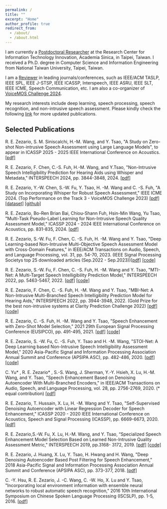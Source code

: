 ```yaml
---
permalink: /
title: ""
excerpt: "Home"
author_profile: true
redirect_from: 
  - /about/
  - /about.html
---
```


I am currently a <a href="https://homepage.citi.sinica.edu.tw/pages/ryandhimas/index_en.html" target="_blank">Postdoctoral Researcher</a> at the Research Center for Information Technology Innovation, Academia Sinica, in Taipei, Taiwan. I received a Ph.D. degree in Computer Science and Information Engineering from National Taiwan University, Taipei, Taiwan.

I am a <a href="https://www.webofscience.com/wos/author/record/IQR-6465-2023" target="_blank">Reviewer</a> in leading journals/conferences, such as IEEE/ACM TASLP, IEEE SPL, IEEE J-STSP, IEEE ICASSP, Interspeech, IEEE ASRU, IEEE SLT, IEEE ICME, Speech Communication, etc. I am also a co-organizer of <a href="https://sites.google.com/view/voicemos-challenge/" target="_blank">VoiceMOS Challenge 2024</a>. 
 

My research interests include deep learning, speech processing, speech recognition, and non-intrusive speech assessment. Please kindly check the following <a href="https://scholar.google.com/citations?user=czoBHtoAAAAJ&hl=en" target="_blank">link</a> for more updated publications.

## Selected Publications ##
<a id="1"></a> 
R. E. Zezario, S. M. Siniscalchi, H.-M. Wang, and Y. Tsao, "A Study on Zero-shot Non-intrusive Speech Assessment using Large Language Models", to appear in ICASSP 2025 - 2025 IEEE International Conference on Acoustics. <a href="https://arxiv.org/pdf/2409.09914" target="_blank">[pdf]</a>

<a id="1"></a> 
R. E. Zezario, F. Chen, C.-S. Fuh, H.-M. Wang, and Y.Tsao, "Non-Intrusive Speech Intelligibility Prediction for Hearing Aids using Whisper and Metadata," INTERSPEECH 2024, pp. 3844-3848, 2024. <a href="https://www.isca-archive.org/interspeech_2024/zezario24_interspeech.pdf" target="_blank">[pdf]</a>

<a id="1"></a> 
R. E. Zezario, Y.-W. Chen, S.-W. Fu, Y. Tsao, H. -M. Wang and C. -S. Fuh, "A Study on Incorporating Whisper for Robust Speech Assessment," IEEE ICME 2024. (Top Performance on the Track 3 - VoiceMOS Challenge 2023) <a href="https://arxiv.org/pdf/2309.12766.pdf" target="_blank">[pdf]</a> <a href="https://github.com/dhimasryan/TMHINT-QI_VoiceMOS2023" target="_blank">[dataset]</a> <a href="https://github.com/dhimasryan/MOSA-Net-Cross-Domain/tree/main/MOSA_Net%2B" target="_blank">[github]</a>

<a id="1"></a> 
R. E. Zezario, Bo-Ren Brian Bai, Chiou-Shann Fuh, Hsin-Min Wang, Yu Tsao, "Multi-Task Pseudo-Label Learning for Non-Intrusive Speech Quality Assessment Model," ICASSP 2024 - 2024 IEEE International Conference on Acoustics, pp. 831-835, 2024. <a href="https://arxiv.org/pdf/2308.09262.pdf" target="_blank">[pdf]</a> 

<a id="1"></a> 
R. E. Zezario, S.-W. Fu, F. Chen, C. -S. Fuh, H. -M. Wang and Y. Tsao, "Deep Learning-based Non-Intrusive Multi-Objective Speech Assessment Model with Cross-Domain Features," in IEEE/ACM Transactions on Audio, Speech, and Language Processing, vol. 31, pp. 54-70, 2023. (IEEE Signal Processing Societys top 25 downloaded articles (Sep.2022 - Sep.2023))<a href="https://ieeexplore.ieee.org/stamp/stamp.jsp?tp=&arnumber=9905733" target="_blank">[pdf]</a> <a href="https://github.com/dhimasryan/MOSA-Net-Cross-Domain" target="_blank">[code]</a>

<a id="1"></a> 
R. E. Zezario, S.-W. Fu, F. Chen, C. -S. Fuh, H. -M. Wang and Y. Tsao, "MTI-Net: A Multi-Target Speech Intelligibility Prediction Model," INTERSPEECH 2022, pp. 5463-5467, 2022. <a href="https://www.isca-speech.org/archive/pdfs/interspeech_2022/zezario22_interspeech.pdf" target="_blank">[pdf]</a> <a href="https://github.com/dhimasryan/MTI-Net
" target="_blank">[code]</a>

<a id="1"></a> 
R. E. Zezario, F. Chen, C. -S. Fuh, H. -M. Wang and Y. Tsao, "MBI-Net: A Non-Intrusive Multi-Branched Speech Intelligibility Prediction Model for Hearing Aids," INTERSPEECH 2022, pp. 3944-3948, 2022. (Gold Prize for the best non-intrusive systems at Clarity Prediction Challenge 2022)  <a href="https://www.isca-speech.org/archive/pdfs/interspeech_2022/edozezario22_interspeech.pdf" target="_blank">[pdf]</a> <a href="https://github.com/dhimasryan/MBI-Net
" target="_blank">[code]</a>

<a id="1"></a> 
R. E. Zezario, C. -S. Fuh, H. -M. Wang and Y. Tsao, "Speech Enhancement with Zero-Shot Model Selection," 2021 29th European Signal Processing Conference (EUSIPCO), pp. 491-495, 2021. <a href="https://arxiv.org/ftp/arxiv/papers/2012/2012.09359.pdf" target="_blank">[pdf]</a> <a href="https://github.com/dhimasryan/Zero_Shot_Model_Selection" target="_blank">[code]</a>

<a id="1"></a> 
R. E. Zezario, S. -W. Fu, C. -S. Fuh, Y. Tsao and H. -M. Wang, "STOI-Net: A Deep Learning based Non-Intrusive Speech Intelligibility Assessment Model," 2020 Asia-Pacific Signal and Information Processing Association Annual Summit and Conference (APSIPA ASC), pp. 482-486, 2020. <a href="https://arxiv.org/ftp/arxiv/papers/2011/2011.04292.pdf" target="_blank">[pdf]</a> <a href="https://github.com/dhimasryan/STOI-Net" target="_blank">[code]</a>

<a id="1"></a> 
C. Yu* , R. E. Zezario* , S.-S. Wang, J. Sherman, Y.-Y. Hsieh, X. Lu, H.-M. Wang, and Y. Tsao, "Speech Enhancement Based on Denoising Autoencoder With Multi-Branched Encoders," in IEEE/ACM Transactions on Audio, Speech, and Language Processing, vol. 28, pp. 2756-2769, 2020. (* equal contribution) <a href="https://ieeexplore.ieee.org/stamp/stamp.jsp?tp=&arnumber=9212562" target="_blank">[pdf]</a> 

<a id="1"></a> 
R. E. Zezario, T. Hussain, X. Lu, H. -M. Wang and Y. Tsao, "Self-Supervised Denoising Autoencoder with Linear Regression Decoder for Speech Enhancement," ICASSP 2020 - 2020 IEEE International Conference on Acoustics, Speech and Signal Processing (ICASSP), pp. 6669-6673, 2020. <a href="https://ieeexplore.ieee.org/abstract/document/9053925" target="_blank">[pdf]</a> 

<a id="1"></a> 
R. E. Zezario,S.-W. Fu, X. Lu, H.-M. Wang, and Y. Tsao, “Specialized
Speech Enhancement Model Selection Based on Learned Non-Intrusive Quality Assessment Metric," INTERSPEECH 2019, pp.3168-
3172, 2019. <a href="https://www.isca-speech.org/archive/pdfs/interspeech_2019/zezario19_interspeech.pdf" target="_blank">[pdf]</a> <a href="https://github.com/dhimasryan/SSEMS-with-Quality-Net" target="_blank">[code]</a>

<a id="1"></a> 
R. E. Zezario, J. Huang, X. Lu, Y. Tsao, H. Hwang and H. Wang, "Deep Denoising Autoencoder Based Post Filtering for Speech Enhancement," 2018 Asia-Pacific Signal and Information Processing Association Annual Summit and Conference (APSIPA ASC), pp. 373-377, 2018. <a href="https://ieeexplore.ieee.org/document/8659598" target="_blank">[pdf]</a>

<a id="1"></a> 
C. -Y. Hsu, R. E. Zezario, J. -C. Wang, C. -W. Ho, X. Lu and Y. Tsao, "Incorporating local environment information with ensemble neural networks to robust automatic speech recognition," 2016 10th International Symposium on Chinese Spoken Language Processing (ISCSLP), pp. 1-5, 2016. <a href="https://ieeexplore.ieee.org/abstract/document/7918489" target="_blank">[pdf]</a>
